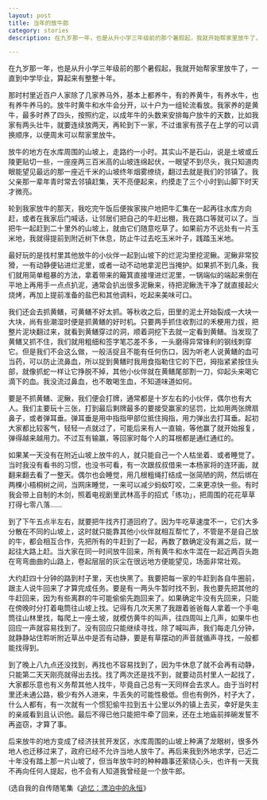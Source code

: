 ```yaml
---
layout: post
title: 当年的放牛郎
category: stories
description: 在九岁那一年，也是从升小学三年级前的那个暑假起，我就开始帮家里放牛了，一直到中学毕业，算起来有整整十年。

---
```

在九岁那一年，也是从升小学三年级前的那个暑假起，我就开始帮家里放牛了，一直到中学毕业，算起来有整整十年。

那时村里近百户人家除了几家养马外，基本上都养牛，有的养黄牛，有养水牛，也有养牛养马的。放牛时黄牛和水牛会分开，以十户为一组轮流看放。我家养的是黄牛，最多时养了四头，按照约定，以成年牛的头数来安排每户放牛的天数，比如我家有两头壮牛，就要连续放两天，再轮到下一家，不过谁家有孩子在上学的可以调换顺序，以便周末可以帮家里放牛。

放牛的地方在水库周围的山坡上，走路约一小时。其实山不是石山，说是土坡或丘陵更贴切一些，一座座两三百米高的山坡连绵起伏，一眼望不到尽头，我只知道肉眼能望见最远的那一座近千米的山坡终年烟雾缭绕，翻过去就是我们的邻镇了。我父亲那一辈年青时常去邻镇赶集，天不亮便起来，约摸走了三个小时到山脚下时天才微亮。

轮到我家放牛的那天，我吃完午饭后便挨家挨户地把牛汇集在一起再往水库方向赶，或者在我家后门喊话，让邻居们把自己的牛赶出棚，我在路口等就可以了。当把牛一起赶到二十里外的山坡上，就由它们随意吃草了。如果前方不远处有一片玉米地，我就得提前到附近树下休息，防止牛过去吃玉米叶子，践踏玉米地。

最好玩的是找村里其他放牛的小伙伴一起到山坡下的烂泥沟里挖泥鳅。泥鳅非常狡猾，一有动静便钻进烂泥里，或者一动不动地拿泥巴当掩护。如果抓不到几条，我们就用简单粗暴的方法，拿着带来的簸箕直接埋进烂泥里，一锅端似的端起来倒在平地上再用手一点点扒泥，通常会扒出很多泥鳅来，待把泥鳅洗干净了就直接起火烧烤，再加上提前准备的盐巴和其他调料，吃起来美味可口。

我们还会去抓黄鳝，可黄鳝不好太抓。等秋收之后，田里的泥土开始裂成一大块一大块，尚有些潮湿时便是抓黄鳝的好时机。只要两手抓住收割过的禾梗用力拔，把整片泥块翻过来，就看到黄鳝穿过的洞，顺着洞挖下去就一定看到黄鳝。当发现了黄鳝又抓不住，我们就用粗细和签字笔芯差不多，一头磨得异常锋利的钢线刺穿它。但是我们不会这么做，一般活捉且不能有任何伤口，因为听老人说黄鳝的血可当药，可以防止流鼻血，所以捉到黄鳝时我用食指勒住它的下巴，拇指紧紧按住头部，就像抓蛇一样让它挣脱不掉，其他小伙伴就在黄鳝尾部割一刀，仰起头来喝它滴下的血。我没流过鼻血，也不敢喝生血，不知道味道如何。

要是不抓黄鳝、泥鳅，我们便会打牌，通常都是十岁左右的小伙伴，偶尔也有大人。我们主要玩十三张，打到最后剩牌最多的要接受赢家的惩罚，比如用两张牌扇鼻子，或者弹耳垂。弹耳垂是用中指指甲部位抵住拇指，用力弹出去打耳垂。起初大家都比较客气，轻轻一点就过了，可能后来有人一直输，等他赢了就开始报复，弹得越来越用力。不过互有输赢，等回家时每个人的耳根都是通红通红的。

如果某一天没有在附近山坡上放牛的人，就只能自己一个人枯坐着、或者睡觉了。当时我没有看书的习惯，也没书可看，有一次跟叔叔借来一本杨家将的连环画，就翻来翻去看了一整天。偶尔也会睡觉，用几根粗绳打结成一张简陋的网，然后绑在两棵小梧桐树之间，当网床睡觉，一来可以减少蚂蚁叮咬，二来更凉快一些。有时我会带上自制的木剑，照着电视剧里武林高手的招式「练功」，把周围的花花草草打得七零八落……

到了下午五点半左右，就要把牛找齐打道回府了。因为牛吃草速度不一，它们大多分散在不同的山坡上，这时就只能靠其他小伙伴就相互帮忙了，不管是不是自己放的牛，都会相互合作，先把所有的牛赶到了一起，再数了数确定没有漏之后，就一起往大路上赶。当大家在同一时间放牛回来，所有黄牛和水牛混在一起近两百头跑在弯弯曲曲的山路上，卷起层层的灰尘在很远地方便能望见，场面非常壮观。

大约赶四十分钟的路到村子里，天也快黑了。我要把每一家的牛赶到各自牛圈前，跟主人说牛回来了才算完成任务。要是有一两头牛暂时找不到，我也要先把其他的牛赶回来，因为有些离群的牛可能偷偷先跑回来了。如果确定牛没有先回来，只能在傍晚时分打着电筒往山坡上找。记得有几次天黑了我跟着爸爸每人拿着一个手电筒往山林里找，每爬上一座土坡，就模仿黄牛的叫声，往四周叫上几声，如果牛也回应一声就容易找到了。没有回应只能继续寻找，除了喊叫声，我们每走几分钟，就静静站住聆听附近草丛中是否有动静，要是有草摆动的声音就循声寻找，一般都能找得到。

到了晚上八九点还没找到，再找也不容易找到了，因为牛休息了就不会再有动静，只能第二天天刚亮就得出去找。找了两次还是找不到，就要动员村里人一起找了，大家都乐意也有义务帮其他人找牛，毕竟自己总有一天同样会去求人。由于当时村里还未通公路，极少有外人进来，牛丢失的可能性极低。但也有例外，村子大了，什么人都有，有一次就有一个惯犯偷牛拉到五十公里以外的镇上去买，幸好是失主的亲戚看到且认识他。最后不得已他只能把牛牵了回来，还在土地庙前摔碗发誓不再盗窃，才算了事。

后来放牛的地方变成了经济扶贫开发区，水库周围的山坡上种满了龙眼树，很多外地人也迁移过来了，政府已经不允许当地人放牛了。再后来我到外地求学，已近二十年没有踏上那一片山坡了，但当年放牛时的种种趣事还萦绕心头，也许有一天我不再向任何人提起，也不会有人知道我曾经是一个放牛郎。

(选自我的自传随笔集《[追忆：漂泊中的永恒][1]》


  [1]: https://zhuiyi.weihaisheng.com/
